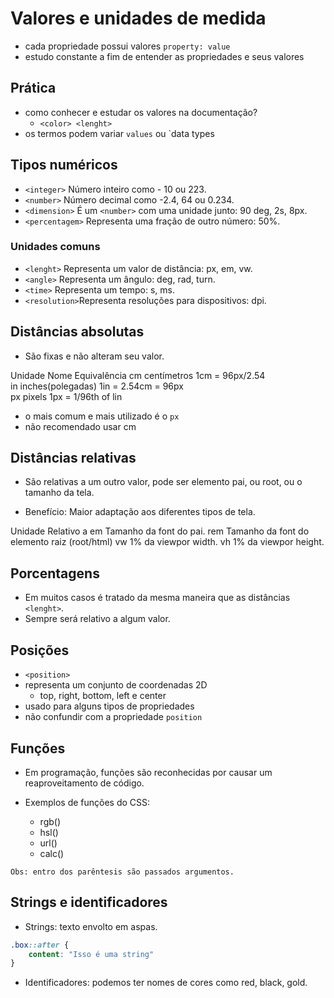 # Valores e unidades de medida

* cada propriedade possui valores `property: value`
* estudo constante a fim de entender as propriedades e seus valores

## Prática

* como conhecer e estudar os valores na documentação?
    * `<color> <lenght>`
* os termos podem variar `values` ou `data types

## Tipos numéricos

* `<integer>`      Número inteiro como - 10 ou 223.
* `<number>`       Número decimal como -2.4, 64 ou 0.234.
* `<dimension>`    É um `<number>` com uma unidade junto: 90 deg, 2s, 8px.
* `<percentagem>`  Representa uma fração de outro número: 50%.

### Unidades comuns

* `<lenght>`    Representa um valor de distância: px, em, vw.
* `<angle>`     Representa um ângulo: deg, rad, turn.
* `<time>`      Representa um tempo: s, ms. 
* `<resolution>`Representa resoluções para dispositivos: dpi.

## Distâncias absolutas <lenght>

* São fixas e não alteram seu valor.

Unidade        Nome             Equivalência
cm           centímetros        1cm = 96px/2.54  
in           inches(polegadas)  1in = 2.54cm = 96px  
px           pixels             1px = 1/96th of lin

* o mais comum e mais utilizado é o `px`
* não recomendado usar cm

## Distâncias relativas

* São relativas a um outro valor, pode ser elemento pai, ou root, ou o tamanho da tela.

* Benefício: Maior adaptação aos diferentes tipos de tela.

Unidade      Relativo a
em           Tamanho da font do pai.
rem          Tamanho da font do elemento raiz (root/html)
vw           1% da viewpor width.
vh           1% da viewpor height.

## Porcentagens

* Em muitos casos é tratado da mesma maneira que as distâncias `<lenght>`.
* Sempre será relativo a algum valor.

## Posições

* `<position>`
* representa um conjunto de coordenadas 2D 
    - top, right, bottom, left e center
* usado para alguns tipos de propriedades
* não confundir com a propriedade `position`

## Funções 

* Em programação, funções são reconhecidas por causar um reaproveitamento de código.

* Exemplos de funções do CSS:

    - rgb()
    - hsl()
    - url()
    - calc()

`Obs: entro dos parêntesis são passados argumentos.`

## Strings e identificadores

* Strings: texto envolto em aspas.

```css
.box::after {
	content: "Isso é uma string"
}
```

* Identificadores: podemos ter nomes de cores como red, black, gold.